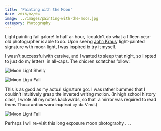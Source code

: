 ```yaml
---
title: 'Painting with the Moon'
date: 2015/02/04
image: ../images/painting-with-the-moon.jpg
category: Photography
---
```


Light painting fail galore! In half an hour, I couldn't do what a fifteen year-old photographer is able to do. Upon seeing [John Kraus](http://johnkrausphotos.com/)' light-painted signature with moon light, I was inspired to try it myself.

I wasn't successful with cursive, and I wanted to sleep that night, so I opted to just do my letters  in all-caps. The chicken scratches follow:

![Moon Light Shelly](../images/composite.jpg 'Moon Light Shelly')

![Moon Light Fail](../images/DSC_0052.jpg 'Moon Light Fail')

This is as good as my actual signature got. I was rather bummed that I couldn't intuitively grasp the inverted writing motion. (In high school history class, I wrote all my notes backwards, so that  a mirror was required to read them. These antics were inspired by da Vinci.)

![Moon Light Fail](../images/DSC_0046.jpg 'Moon Light Fail')

Perhaps I will re-visit this long exposure moon photography . . .

